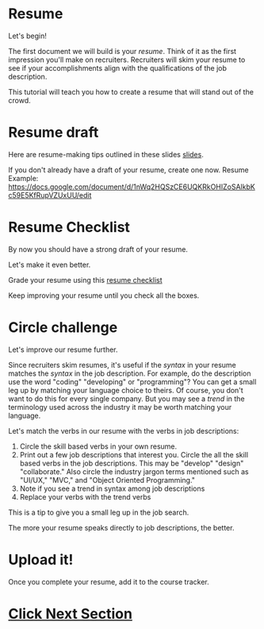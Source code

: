 # Resume 

Let's begin!

The first document we will build is your *resume*. Think of it as the first impression you'll make on recruiters. Recruiters will skim your resume to see if your accomplishments align with the qualifications of the job description.

This tutorial will teach you how to create a resume that will stand out of the crowd.


# Resume draft
Here are resume-making tips outlined in these slides [slides](https://docs.google.com/presentation/d/1w71e-NmogQiFncKueBPSTfwx8AQaGs7PWr8sDgQLPCw/edit?usp=sharing).

If you don't already have a draft of your resume, create one now. Resume Example: https://docs.google.com/document/d/1nWq2HQSzCE6UQKRkOHIZoSAlkbKc59E5KfRupVZUxUU/edit
# Resume Checklist

By now you should have a strong draft of your resume.

Let's make it even better.

Grade your resume using this [resume checklist](https://docs.google.com/document/d/19X6NAO7M8IqGzBUP3ca3CmwCtY4WbkoyS-olrDRpwqw/edit#heading=h.tyjcwt)

Keep improving your resume until you check all the boxes.

# Circle challenge
Let's improve our resume further.

Since recruiters skim resumes, it's useful if the _syntax_ in your resume matches the _syntax_ in the job description. For example, do the description use the word "coding" "developing" or "programming"? You can get a small leg up by matching your language choice to theirs. Of course, you don't want to do this for every single company. But you may see a _trend_ in the terminology used across the industry it may be worth matching your language.

Let's match the verbs in our resume with the verbs in job descriptions:
1. Circle the skill based verbs in your own resume.
1. Print out a few job descriptions that interest you. Circle the all the skill based verbs in the job descriptions. This may be "develop" "design" "collaborate." Also circle the industry jargon terms mentioned such as "UI/UX," "MVC," and "Object Oriented Programming."
1. Note if you see a trend in syntax among job descriptions
1. Replace your verbs with the trend verbs

This is a tip to give you a small leg up in the job search.

The more your resume speaks directly to job descriptions, the better.

# Upload it!
Once you complete your resume, add it to the course tracker.

# [Click Next Section](https://github.com/Tech-at-DU/Outcomes-Prep-2/blob/master/P02-LinkedIn/content.md)
